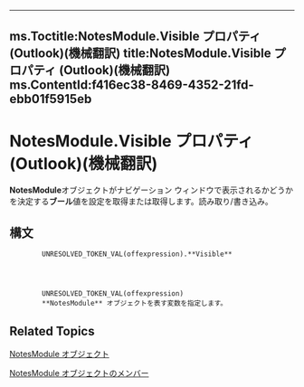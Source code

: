 

---
ms.Toctitle:NotesModule.Visible プロパティ (Outlook)(機械翻訳)
title:NotesModule.Visible プロパティ (Outlook)(機械翻訳)
ms.ContentId:f416ec38-8469-4352-21fd-ebb01f5915eb
---
# NotesModule.Visible プロパティ (Outlook)(機械翻訳)




**NotesModule**オブジェクトがナビゲーション ウィンドウで表示されるかどうかを決定する**ブール**値を設定を取得または取得します。読み取り/書き込み。

## 構文

            UNRESOLVED_TOKEN_VAL(offexpression).**Visible**




            UNRESOLVED_TOKEN_VAL(offexpression)
            **NotesModule** オブジェクトを表す変数を指定します。



## Related Topics

[NotesModule オブジェクト](cdbdde08-0773-a78d-3809-a3811975bcc1.md)

[NotesModule オブジェクトのメンバー](c84f7160-8493-7fdb-a926-7c83be5e1f90.md)




